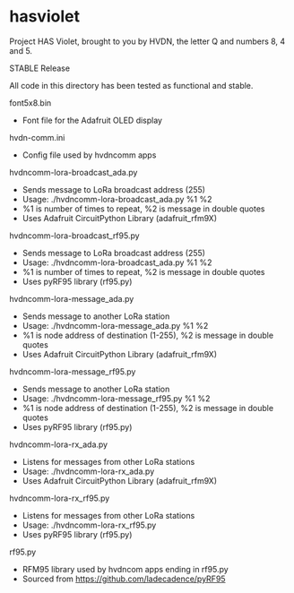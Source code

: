 # hasviolet
Project HAS Violet, brought to you by HVDN, the letter Q and numbers 8, 4 and 5. 

STABLE Release

All code in this directory has been tested as functional and stable.

font5x8.bin
- Font file for the Adafruit OLED display

hvdn-comm.ini
- Config file used by hvdncomm apps

hvdncomm-lora-broadcast_ada.py
- Sends message to LoRa broadcast address (255)
- Usage: ./hvdncomm-lora-broadcast_ada.py %1 %2
- %1 is number of times to repeat, %2 is message in double quotes
- Uses Adafruit CircuitPython Library (adafruit_rfm9X)

hvdncomm-lora-broadcast_rf95.py
- Sends message to LoRa broadcast address (255)
- Usage: ./hvdncomm-lora-broadcast_ada.py %1 %2
- %1 is number of times to repeat, %2 is message in double quotes
- Uses pyRF95 library (rf95.py)

hvdncomm-lora-message_ada.py
- Sends message to another LoRa station
- Usage: ./hvdncomm-lora-message_ada.py %1 %2
- %1 is node address of destination (1-255), %2 is message in double quotes
- Uses Adafruit CircuitPython Library (adafruit_rfm9X)

hvdncomm-lora-message_rf95.py
- Sends message to another LoRa station
- Usage: ./hvdncomm-lora-message_rf95.py %1 %2
- %1 is node address of destination (1-255), %2 is message in double quotes
- Uses pyRF95 library (rf95.py)

hvdncomm-lora-rx_ada.py
- Listens for messages from other LoRa stations
- Usage: ./hvdncomm-lora-rx_ada.py
- Uses Adafruit CircuitPython Library (adafruit_rfm9X)

hvdncomm-lora-rx_rf95.py
- Listens for messages from other LoRa stations
- Usage: ./hvdncomm-lora-rx_rf95.py
- Uses pyRF95 library (rf95.py)

rf95.py
- RFM95 library used by hvdncom apps ending in rf95.py
- Sourced from https://github.com/ladecadence/pyRF95


